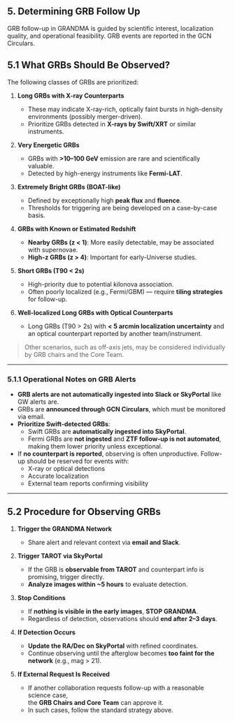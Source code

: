 ## 5. Determining GRB Follow Up

GRB follow-up in GRANDMA is guided by scientific interest, localization quality, and operational feasibility. GRB events are reported in the GCN Circulars. 

## 5.1 What GRBs Should Be Observed?
The following classes of GRBs are prioritized:

1. **Long GRBs with X-ray Counterparts**  
   - These may indicate X-ray-rich, optically faint bursts in high-density environments (possibly merger-driven).  
   - Prioritize GRBs detected in **X-rays by Swift/XRT** or similar instruments.

2. **Very Energetic GRBs**  
   - GRBs with **>10–100 GeV** emission are rare and scientifically valuable.  
   - Detected by high-energy instruments like **Fermi-LAT**.

3. **Extremely Bright GRBs (BOAT-like)**  
   - Defined by exceptionally high **peak flux** and **fluence**.  
   - Thresholds for triggering are being developed on a case-by-case basis.

4. **GRBs with Known or Estimated Redshift**  
   - **Nearby GRBs (z < 1)**: More easily detectable, may be associated with supernovae.  
   - **High-z GRBs (z > 4)**: Important for early-Universe studies.

5. **Short GRBs (T90 < 2s)**  
   - High-priority due to potential kilonova association.  
   - Often poorly localized (e.g., Fermi/GBM) — require **tiling strategies** for follow-up.

6. **Well-localized Long GRBs with Optical Counterparts**  
   - Long GRBs (T90 > 2s) with **< 5 arcmin localization uncertainty** and an optical counterpart reported by another team/instrument.

> Other scenarios, such as off-axis jets, may be considered individually by GRB chairs and the Core Team.

---

### 5.1.1 Operational Notes on GRB Alerts

- **GRB alerts are not automatically ingested into Slack or SkyPortal** like GW alerts are.
- GRBs are **announced through GCN Circulars**, which must be monitored via email.
- **Prioritize Swift-detected GRBs**:  
  - Swift GRBs are **automatically ingested into SkyPortal**.  
  - Fermi GRBs are **not ingested** and **ZTF follow-up is not automated**, making them lower priority unless exceptional.
- If **no counterpart is reported**, observing is often unproductive. Follow-up should be reserved for events with:
  - X-ray or optical detections
  - Accurate localization
  - External team reports confirming visibility

---

## 5.2 Procedure for Observing GRBs

1. **Trigger the GRANDMA Network**  
   - Share alert and relevant context via **email and Slack**.  

2. **Trigger TAROT via SkyPortal**  
   - If the GRB is **observable from TAROT** and counterpart info is promising, trigger directly.  
   - **Analyze images within ~5 hours** to evaluate detection.

3. **Stop Conditions**  
   - If **nothing is visible in the early images**, **STOP GRANDMA**.  
   - Regardless of detection, observations should **end after 2–3 days**.

4. **If Detection Occurs**  
   - **Update the RA/Dec on SkyPortal** with refined coordinates.  
   - Continue observing until the afterglow becomes **too faint for the network** (e.g., mag > 21).

5. **If External Request Is Received**  
   - If another collaboration requests follow-up with a reasonable science case,  
     the **GRB Chairs and Core Team** can approve it.  
   - In such cases, follow the standard strategy above.
